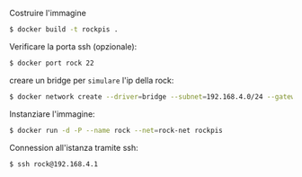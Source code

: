 
Costruire l'immagine

```bash
$ docker build -t rockpis .
```

Verificare la porta ssh (opzionale):
```bash
$ docker port rock 22
```

creare un bridge per `simulare` l'ip della rock:
```bash
$ docker network create --driver=bridge --subnet=192.168.4.0/24 --gateway=192.168.4.100 rock-net
```

Instanziare l'immagine:

```bash
$ docker run -d -P --name rock --net=rock-net rockpis
```

Connession all'istanza tramite ssh:

```bash
$ ssh rock@192.168.4.1
```
